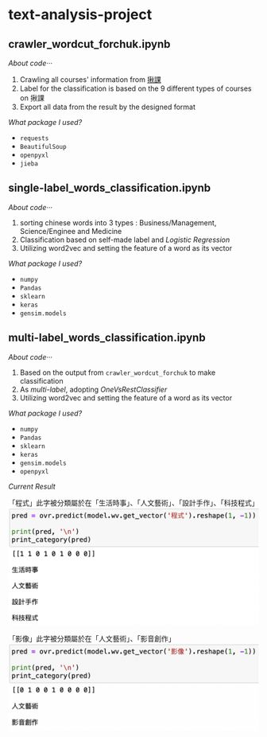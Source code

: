 # text-analysis-project

## crawler_wordcut_forchuk.ipynb

*About code···*

1. Crawling all courses' information from [揪課](https://trevi.ctld.ncku.edu.tw/site/trevi_list)
2. Label for the classification is based on the 9 different types of courses on 揪課
3. Export all data from the result by the designed format

*What package I used?*

- `requests`
- `BeautifulSoup`
- `openpyxl`
- `jieba`

## single-label_words_classification.ipynb

*About code···*

1. sorting chinese words into 3 types : Business/Management, Science/Enginee and Medicine
2. Classification based on self-made label and *Logistic Regression*
3. Utilizing word2vec and setting the feature of a word as its vector

*What package I used?*

- `numpy`
- `Pandas`
- `sklearn`
- `keras`
- `gensim.models`

## multi-label_words_classification.ipynb

*About code···*

1. Based on the output from `crawler_wordcut_forchuk` to make classification
2. As *multi-label*, adopting *OneVsRestClassifier*
3. Utilizing word2vec and setting the feature of a word as its vector

*What package I used?*

- `numpy`
- `Pandas`
- `sklearn`
- `keras`
- `gensim.models`
- `openpyxl`

*Current Result*

「程式」此字被分類屬於在「生活時事」、「人文藝術」、「設計手作」、「科技程式」
![image](current_result_01.png)

「影像」此字被分類屬於在「人文藝術」、「影音創作」
![image](current_result_02.png)

